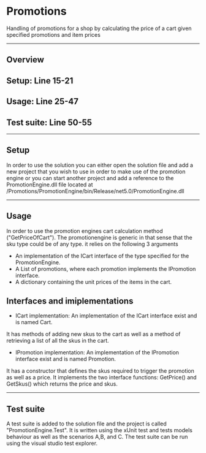 # Promotions
Handling of promotions for a shop by calculating the price of a cart given specified promotions and item prices

-------------------------------------------------------------------------
Overview
-------------------------------------------------------------------------

Setup: Line 15-21
--------------------
Usage: Line 25-47
--------------------
Test suite: Line 50-55
--------------------


-------------------------------------------------------------------------
Setup
-------------------------------------------------------------------------
In order to use the solution you can either open the solution file and
add a new project that you wish to use in order to make use of the promotion
engine or you can start another project and add a reference to the PromotionEngine.dll
file located at /Promotions/PromotionEngine/bin/Release/net5.0/PromotionEngine.dll


-------------------------------------------------------------------------
Usage
-------------------------------------------------------------------------
In order to use the promotion engines cart calculation method ("GetPriceOfCart").
The promotionengine is generic in that sense that the sku type could be of any type.
it relies on the following 3 arguments

 - An implementation of the ICart interface of the type specified for the PromotionEngine.
 - A List of promotions, where each promotion implements the IPromotion interface.
 - A dictionary containing the unit prices of the items in the cart.

Interfaces and imiplementations 
------------------------------

- ICart implementation: An implementation of the ICart interface exist and is named Cart.

It has methods of adding new skus to the cart as well as a method of retrieving a list of all 
the skus in the cart.

- IPromotion implementation: An implementation of the IPromotion interface exist and is named Promotion.

It has a constructor that defines the skus required to trigger the promotion as well as a price.
It implements the two interface functions: GetPrice() and GetSkus() which returns the price and skus.


----------------------------------------------------------------------------
Test suite
----------------------------------------------------------------------------
A test suite is added to the solution file and the project is called "PromotionEngine.Test".
It is written using the xUnit test and tests models behaviour as well as the scenarios A,B, and C.
The test suite can be run using the visual studio test explorer.